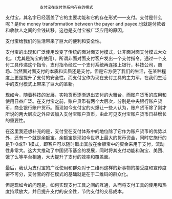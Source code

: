                    支付宝在支付体系内存在的模式

支付宝，其名字已经涵盖了它的主要功能和它的存在形式——支付。支付是什么呢？是the money transformation between the payer and payee.也就是付款者和收款人之间的金钱转移。这也是支付宝被广泛应用的原因。

支付宝给我们的生活带来了巨大的便利和安全性。

支付宝的出现和广泛使用改变了传统的面对面支付模式，让非面对面支付模式大众化。（尤其是淘宝的使用）。所谓非面对面支付客户发出一个支付指令，通过一个支付工具传递这个指令，支付指令经过一个支付系统再连接上银行，科技公司，商场…当然面对面支付的本质和实质还是支付。但是它方便了我们的生活，在某种程度上更是提升了支付的安全性。而支付宝作为现在支付工具的主力军，在我们生活中的支付模式上带来了巨大的革新。

现如今，随着科技的发展，实物货币逐渐退出支付的大舞台，而账户货币的应用和使用日益广泛。在支付宝之前，账户货币有两个大层次，分别是中央银行账户货币，商业银行账户货币。而现如今支付宝的火爆让一些人认为，账户货币除了刚才所说的两大层次之外应该加入支付宝账户货币，由此可见支付宝账户货币日益增长的重要性。

在这里我还想补充的是，支付宝在支付体系中的地位除了它作为账户货币的优势以外，还有一个就是余额宝。余额宝是现如今世界上最大的货币资金，同时它施行的是T+0或T+1模式，即客户可以随时取出其放在余额宝中的资金来用于支付，流动性非常大。这大大推动了中国货币基金的发展，同时将其支付功能和淘宝、美团、饿了么等平台相通，大大提升了支付的效率和覆盖面。

最后，我认为支付宝的广泛使用和群众对于二维码这样的新事物的接受度和宣传度密不可分，支付宝的存在模式的基础就是在于二维码的群众化。

但是现如今的问题是，如何实现支付工具之间的互通，从而将支付工具的使用和热度持续放大，并且提升支付的安全性，节约支付的交易成本。